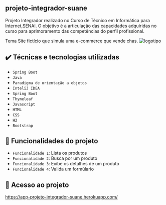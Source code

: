 ## projeto-integrador-suane
Projeto Integrador realizado no Curso de Técnico em Informática para Internet,SENAI.
O objetivo é a articulação das capacidades adquiridas no curso para aprimoramento das competências do perfil profissional.

Tema
Site fictício que simula uma e-commerce que vende chas.
![logotipo](https://user-images.githubusercontent.com/60412898/162620878-6eedc6f0-f4a3-4597-8254-47d295b14485.svg)

## ✔️ Técnicas e tecnologias utilizadas

- ``Spring Boot ``
- ``Java ``
- ``Paradigma de orientação a objetos``
- ``InteliJ IDEA``
- ``Spring Boot``
- ``Thymeleaf``
- ``Javascript``
- ``HTML``
- ``CSS``
- ``H2``
- ``Bootstrap``


## :hammer: Funcionalidades do projeto

- `Funcionalidade 1`: Lista os produtos
- `Funcionalidade 2`: Busca por um produto
- `Funcionalidade 3`: Exibe os detalhes de um produto 
- `Funcionalidade 4`: Valida um formúlario

## 📁 Acesso ao projeto
https://app-projeto-integrador-suane.herokuapp.com/
